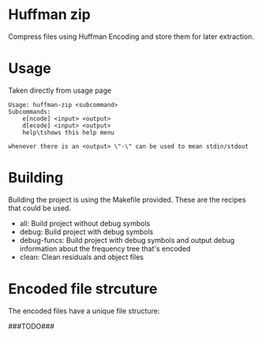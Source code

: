 # Huffman zip
Compress files using Huffman Encoding and store them for later extraction.

# Usage
Taken directly from usage page
```
Usage: huffman-zip <subcommand>
Subcommands:
    e[ncode] <input> <output>
    d[ecode] <input> <output>
    help\tshows this help menu

whenever there is an <output> \"-\" can be used to mean stdin/stdout
```

# Building
Building the project is using the Makefile provided.
These are the recipes that could be used.
- all: Build project without debug symbols
- debug: Build project with debug symbols
- debug-funcs: Build project with debug symbols and output debug information
  about the frequency tree that's encoded
- clean: Clean residuals and object files

# Encoded file strcuture
The encoded files have a unique file structure:

###TODO###

